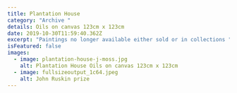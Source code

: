 ```yaml
---
title: Plantation House
category: "Archive "
details: Oils on canvas 123cm x 123cm
date: 2019-10-30T11:59:40.362Z
excerpt: "Paintings no longer available either sold or in collections "
isFeatured: false
images:
  - image: plantation-house-j-moss.jpg
    alt: Plantation House Oils on canvas 123cm x 123cm
  - image: fullsizeoutput_1c64.jpeg
    alt: John Ruskin prize
---
```

